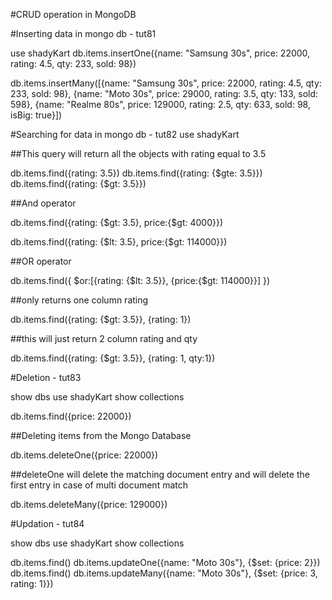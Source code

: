 #CRUD operation in MongoDB

#Inserting data in mongo db - tut81

use shadyKart
db.items.insertOne({name: "Samsung 30s", price: 22000, rating: 4.5, qty: 233, sold: 98})

db.items.insertMany([{name: "Samsung 30s", price: 22000, rating: 4.5, qty: 233, sold: 98}, {name: "Moto 30s", price: 29000, rating: 3.5, qty: 133, sold: 598}, {name: "Realme 80s", price: 129000, rating: 2.5, qty: 633, sold: 98, isBig: true}])


#Searching for data in mongo db - tut82
use shadyKart

##This query will return all the objects with rating equal to 3.5

db.items.find({rating: 3.5})
db.items.find({rating: {$gte: 3.5}})
db.items.find({rating: {$gt: 3.5}})

##And operator

db.items.find({rating: {$gt: 3.5}, price:{$gt: 4000}})

db.items.find({rating: {$lt: 3.5}, price:{$gt: 114000}})

##OR operator

db.items.find({ 
    $or:[{rating: {$lt: 3.5}}, {price:{$gt: 114000}}] 
})

##only returns one column rating

db.items.find({rating: {$gt: 3.5}}, {rating: 1})

##this will just return 2 column rating and qty

db.items.find({rating: {$gt: 3.5}}, {rating: 1, qty:1})

#Deletion - tut83

show dbs 
use shadyKart
show collections

db.items.find({price: 22000})

##Deleting items from the Mongo Database

db.items.deleteOne({price: 22000})

##deleteOne will delete the matching document entry and will delete the first entry in case of multi document match

db.items.deleteMany({price: 129000})

#Updation - tut84

show dbs 
use shadyKart
show collections

db.items.find()
db.items.updateOne({name: "Moto 30s"}, {$set: {price: 2}})
db.items.find()
db.items.updateMany({name: "Moto 30s"}, {$set: {price: 3, rating: 1}})
